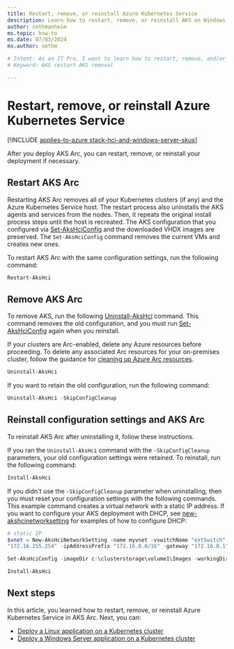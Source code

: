 ```yaml
---
title: Restart, remove, or reinstall Azure Kubernetes Service 
description: Learn how to restart, remove, or reinstall AKS on Windows Server.
author: sethmanheim
ms.topic: how-to
ms.date: 07/03/2024
ms.author: sethm 

# Intent: As an IT Pro, I want to learn how to restart, remove, and/or reinstall my AKS deployment when necessary.
# Keyword: AKS restart AKS removal

---
```


# Restart, remove, or reinstall Azure Kubernetes Service

[!INCLUDE [applies-to-azure stack-hci-and-windows-server-skus](includes/aks-hci-applies-to-skus/aks-hybrid-applies-to-azure-stack-hci-windows-server-sku.md)]

After you deploy AKS Arc, you can restart, remove, or reinstall your deployment if necessary.

## Restart AKS Arc

Restarting AKS Arc removes all of your Kubernetes clusters (if any) and the Azure Kubernetes Service host. The restart process also uninstalls the AKS agents and services from the nodes. Then, it repeats the original install process steps until the host is recreated. The AKS configuration that you configured via [Set-AksHciConfig](./reference/ps/set-akshciconfig.md) and the downloaded VHDX images are preserved. The `Set-AksHciConfig` command removes the current VMs and creates new ones.

To restart AKS Arc with the same configuration settings, run the following command:

```powershell
Restart-AksHci
```

## Remove AKS Arc

To remove AKS, run the following [Uninstall-AksHci](./reference/ps/uninstall-akshci.md) command. This command removes the old configuration, and you must run [Set-AksHciConfig](./reference/ps/set-akshciconfig.md) again when you reinstall.

If your clusters are Arc-enabled, delete any Azure resources before proceeding. To delete any associated Arc resources for your on-premises cluster, follow the guidance for [cleaning up Azure Arc resources](/azure/azure-arc/kubernetes/quickstart-connect-cluster#clean-up-resources).

```powershell
Uninstall-AksHci
```

If you want to retain the old configuration, run the following command:

```powershell
Uninstall-AksHci -SkipConfigCleanup
```

## Reinstall configuration settings and AKS Arc

To reinstall AKS Arc after uninstalling it, follow these instructions.

If you ran the `Uninstall-AksHci` command with the `-SkipConfigCleanup` parameters, your old configuration settings were retained. To reinstall, run the following command:

```powershell
Install-AksHci
```

If you didn't use the `-SkipConfigCleanup` parameter when uninstalling, then you must reset your configuration settings with the following commands. This example command creates a virtual network with a static IP address. If you want to configure your AKS deployment with DHCP, see [new-akshcinetworksetting](./reference/ps/new-akshcinetworksetting.md) for examples of how to configure DHCP:

```powershell
# static IP
$vnet = New-AksHciNetworkSetting -name myvnet -vswitchName "extSwitch" -k8sNodeIpPoolStart "172.16.10.0" -k8sNodeIpPoolEnd "172.16.10.255" -vipPoolStart "172.16.255.0" -vipPoolEnd
"172.16.255.254" -ipAddressPrefix "172.16.0.0/16" -gateway "172.16.0.1" -dnsServers "172.16.0.1"

Set-AksHciConfig -imageDir c:\clusterstorage\volume1\Images -workingDir c:\ClusterStorage\Volume1\ImageStore -cloudConfigLocation c:\clusterstorage\volume1\Config -vnet $vnet -cloudservicecidr "172.16.10.10/16"

Install-AksHci
```

## Next steps

In this article, you learned how to restart, remove, or reinstall Azure Kubernetes Service in AKS Arc. Next, you can:

- [Deploy a Linux application on a Kubernetes cluster](./deploy-linux-application.md)
- [Deploy a Windows Server application on a Kubernetes cluster](./deploy-windows-application.md)
